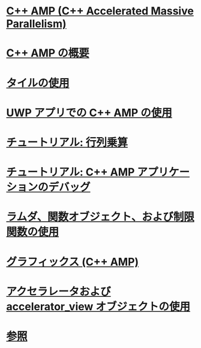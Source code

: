 # [C++ AMP (C++ Accelerated Massive Parallelism)](cpp-amp-cpp-accelerated-massive-parallelism.md)
# [C++ AMP の概要](cpp-amp-overview.md)
# [タイルの使用](using-tiles.md)
# [UWP アプリでの C++ AMP の使用](using-cpp-amp-in-windows-store-apps.md)
# [チュートリアル: 行列乗算](walkthrough-matrix-multiplication.md)
# [チュートリアル: C++ AMP アプリケーションのデバッグ](walkthrough-debugging-a-cpp-amp-application.md)
# [ラムダ、関数オブジェクト、および制限関数の使用](using-lambdas-function-objects-and-restricted-functions.md)
# [グラフィックス (C++ AMP)](graphics-cpp-amp.md)
# [アクセラレータおよび accelerator_view オブジェクトの使用](using-accelerator-and-accelerator-view-objects.md)
# [参照](reference/toc.md)